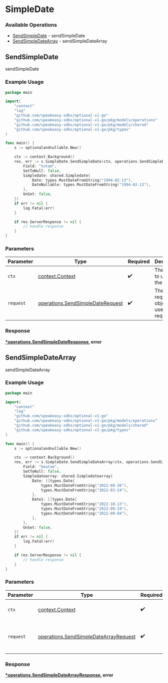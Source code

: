 # SimpleDate

### Available Operations

* [SendSimpleDate](#sendsimpledate) - sendSimpleDate
* [SendSimpleDateArray](#sendsimpledatearray) - sendSimpleDateArray

## SendSimpleDate

sendSimpleDate

### Example Usage

```go
package main

import(
	"context"
	"log"
	"github.com/speakeasy-sdks/optional-v1-go"
	"github.com/speakeasy-sdks/optional-v1-go/pkg/models/operations"
	"github.com/speakeasy-sdks/optional-v1-go/pkg/models/shared"
	"github.com/speakeasy-sdks/optional-v1-go/pkg/types"
)

func main() {
    s := optionalandnullable.New()

    ctx := context.Background()
    res, err := s.SimpleDate.SendSimpleDate(ctx, operations.SendSimpleDateRequest{
        Field: "totam",
        SetToNull: false,
        Simpledate: shared.Simpledate{
            Date: types.MustDateFromString("1994-02-13"),
            DateNullable: types.MustDateFromString("1994-02-13"),
        },
        UnSet: false,
    })
    if err != nil {
        log.Fatal(err)
    }

    if res.ServerResponse != nil {
        // handle response
    }
}
```

### Parameters

| Parameter                                                                            | Type                                                                                 | Required                                                                             | Description                                                                          |
| ------------------------------------------------------------------------------------ | ------------------------------------------------------------------------------------ | ------------------------------------------------------------------------------------ | ------------------------------------------------------------------------------------ |
| `ctx`                                                                                | [context.Context](https://pkg.go.dev/context#Context)                                | :heavy_check_mark:                                                                   | The context to use for the request.                                                  |
| `request`                                                                            | [operations.SendSimpleDateRequest](../../models/operations/sendsimpledaterequest.md) | :heavy_check_mark:                                                                   | The request object to use for the request.                                           |


### Response

**[*operations.SendSimpleDateResponse](../../models/operations/sendsimpledateresponse.md), error**


## SendSimpleDateArray

sendSimpleDateArray

### Example Usage

```go
package main

import(
	"context"
	"log"
	"github.com/speakeasy-sdks/optional-v1-go"
	"github.com/speakeasy-sdks/optional-v1-go/pkg/models/operations"
	"github.com/speakeasy-sdks/optional-v1-go/pkg/models/shared"
	"github.com/speakeasy-sdks/optional-v1-go/pkg/types"
)

func main() {
    s := optionalandnullable.New()

    ctx := context.Background()
    res, err := s.SimpleDate.SendSimpleDateArray(ctx, operations.SendSimpleDateArrayRequest{
        Field: "beatae",
        SetToNull: false,
        Simpledatearray: shared.Simpledatearray{
            Date: []types.Date{
                types.MustDateFromString("2022-09-26"),
                types.MustDateFromString("2022-03-24"),
            },
            Date1: []types.Date{
                types.MustDateFromString("2022-10-13"),
                types.MustDateFromString("2022-09-24"),
                types.MustDateFromString("2022-09-04"),
            },
        },
        UnSet: false,
    })
    if err != nil {
        log.Fatal(err)
    }

    if res.ServerResponse != nil {
        // handle response
    }
}
```

### Parameters

| Parameter                                                                                      | Type                                                                                           | Required                                                                                       | Description                                                                                    |
| ---------------------------------------------------------------------------------------------- | ---------------------------------------------------------------------------------------------- | ---------------------------------------------------------------------------------------------- | ---------------------------------------------------------------------------------------------- |
| `ctx`                                                                                          | [context.Context](https://pkg.go.dev/context#Context)                                          | :heavy_check_mark:                                                                             | The context to use for the request.                                                            |
| `request`                                                                                      | [operations.SendSimpleDateArrayRequest](../../models/operations/sendsimpledatearrayrequest.md) | :heavy_check_mark:                                                                             | The request object to use for the request.                                                     |


### Response

**[*operations.SendSimpleDateArrayResponse](../../models/operations/sendsimpledatearrayresponse.md), error**

